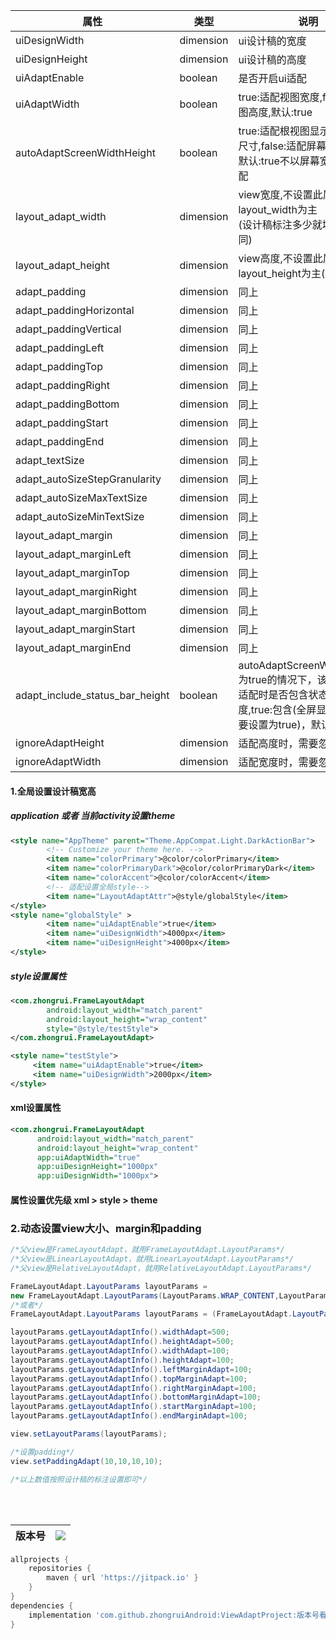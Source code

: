 | 属性                          | 类型    | 说明                                                                                                                            |
| ------------------------------- | --------- | --------------------------------------------------------------------------------------------------------------------------------- |
| uiDesignWidth                   | dimension | ui设计稿的宽度                                                                                                              |
| uiDesignHeight                  | dimension | ui设计稿的高度                                                                                                              |
| uiAdaptEnable                   | boolean   | 是否开启ui适配                                                                                                              |
| uiAdaptWidth                    | boolean   | true:适配视图宽度,false:适配视图高度,默认:true                                                                      |
| autoAdaptScreenWidthHeight      | boolean   | true:适配根视图显示区域宽高尺寸,false:适配屏幕宽高尺寸<br/>默认:true不以屏幕宽高尺寸适配            |
| layout_adapt_width              | dimension | view宽度,不设置此属性就以layout_width为主<br/>(设计稿标注多少就填多少,下同)                                  |
| layout_adapt_height             | dimension | view高度,不设置此属性就以layout_height为主(同上)                                                                            |
| adapt_padding                   | dimension | 同上                                                                                                                            |
| adapt_paddingHorizontal         | dimension | 同上                                                                                                                            |
| adapt_paddingVertical           | dimension | 同上                                                                                                                            |
| adapt_paddingLeft               | dimension | 同上                                                                                                                            |
| adapt_paddingTop                | dimension | 同上                                                                                                                            |
| adapt_paddingRight              | dimension | 同上                                                                                                                            |
| adapt_paddingBottom             | dimension | 同上                                                                                                                            |
| adapt_paddingStart              | dimension | 同上                                                                                                                            |
| adapt_paddingEnd                | dimension | 同上                                                                                                                            |
| adapt_textSize                  | dimension | 同上                                                                                                                            |
| adapt_autoSizeStepGranularity   | dimension | 同上                                                                                                                            |
| adapt_autoSizeMaxTextSize       | dimension | 同上                                                                                                                            |
| adapt_autoSizeMinTextSize       | dimension | 同上                                                                                                                            |
| layout_adapt_margin             | dimension | 同上                                                                                                                            |
| layout_adapt_marginLeft         | dimension | 同上                                                                                                                            |
| layout_adapt_marginTop          | dimension | 同上                                                                                                                            |
| layout_adapt_marginRight        | dimension | 同上                                                                                                                            |
| layout_adapt_marginBottom       | dimension | 同上                                                                                                                            |
| layout_adapt_marginStart        | dimension | 同上                                                                                                                            |
| layout_adapt_marginEnd          | dimension | 同上                                                                                                                            |
| adapt_include_status_bar_height | boolean   | autoAdaptScreenWidthHeight为true的情况下，该属性无效<br/>适配时是否包含状态栏高度,true:包含(全屏显示情况下需要设置为true)，默认:false |
| ignoreAdaptHeight               | dimension | 适配高度时，需要忽略的尺寸                                                                                           |
| ignoreAdaptWidth                | dimension | 适配宽度时，需要忽略的尺寸                                                                                           |
#### 1.全局设置设计稿宽高
##### application 或者 当前activity设置theme
```xml
<style name="AppTheme" parent="Theme.AppCompat.Light.DarkActionBar">
        <!-- Customize your theme here. -->
        <item name="colorPrimary">@color/colorPrimary</item>
        <item name="colorPrimaryDark">@color/colorPrimaryDark</item>
        <item name="colorAccent">@color/colorAccent</item>
        <!-- 适配设置全局style-->
        <item name="LayoutAdaptAttr">@style/globalStyle</item>
</style>
<style name="globalStyle" >
        <item name="uiAdaptEnable">true</item>
        <item name="uiDesignWidth">4000px</item>
        <item name="uiDesignHeight">4000px</item>
</style>
```
##### style设置属性
```xml
<com.zhongrui.FrameLayoutAdapt
        android:layout_width="match_parent"
        android:layout_height="wrap_content"
        style="@style/testStyle">
</com.zhongrui.FrameLayoutAdapt>

<style name="testStyle">
     <item name="uiAdaptEnable">true</item>
     <item name="uiDesignWidth">2000px</item>
</style>
```
#### xml设置属性
```xml
<com.zhongrui.FrameLayoutAdapt
      android:layout_width="match_parent"
      android:layout_height="wrap_content"
      app:uiAdaptWidth="true"
      app:uiDesignHeight="1000px"
      app:uiDesignWidth="1000px">
```
#### 属性设置优先级  xml > style > theme


### 2.动态设置view大小、margin和padding
```java
/*父view是FrameLayoutAdapt，就用FrameLayoutAdapt.LayoutParams*/
/*父view是LinearLayoutAdapt，就用LinearLayoutAdapt.LayoutParams*/
/*父view是RelativeLayoutAdapt，就用RelativeLayoutAdapt.LayoutParams*/

FrameLayoutAdapt.LayoutParams layoutParams = 
new FrameLayoutAdapt.LayoutParams(LayoutParams.WRAP_CONTENT,LayoutParams.WRAP_CONTENT);
/*或者*/
FrameLayoutAdapt.LayoutParams layoutParams = (FrameLayoutAdapt.LayoutParams) view.getLayoutParams();

layoutParams.getLayoutAdaptInfo().widthAdapt=500;
layoutParams.getLayoutAdaptInfo().heightAdapt=500;
layoutParams.getLayoutAdaptInfo().widthAdapt=100;
layoutParams.getLayoutAdaptInfo().heightAdapt=100;
layoutParams.getLayoutAdaptInfo().leftMarginAdapt=100;
layoutParams.getLayoutAdaptInfo().topMarginAdapt=100;
layoutParams.getLayoutAdaptInfo().rightMarginAdapt=100;
layoutParams.getLayoutAdaptInfo().bottomMarginAdapt=100;
layoutParams.getLayoutAdaptInfo().startMarginAdapt=100;
layoutParams.getLayoutAdaptInfo().endMarginAdapt=100;

view.setLayoutParams(layoutParams);

/*设置padding*/
view.setPaddingAdapt(10,10,10,10);

/*以上数值按照设计稿的标注设置即可*/
```  
<br/><br/>  

| 版本号 |[![](https://jitpack.io/v/zhongruiAndroid/ViewAdaptProject.svg)](https://jitpack.io/#zhongruiAndroid/ViewAdaptProject)|
| ------ | ---- |

```gradle
allprojects {
	repositories {
		maven { url 'https://jitpack.io' }
	}
}
dependencies {
	implementation 'com.github.zhongruiAndroid:ViewAdaptProject:版本号看上面'
}
```
